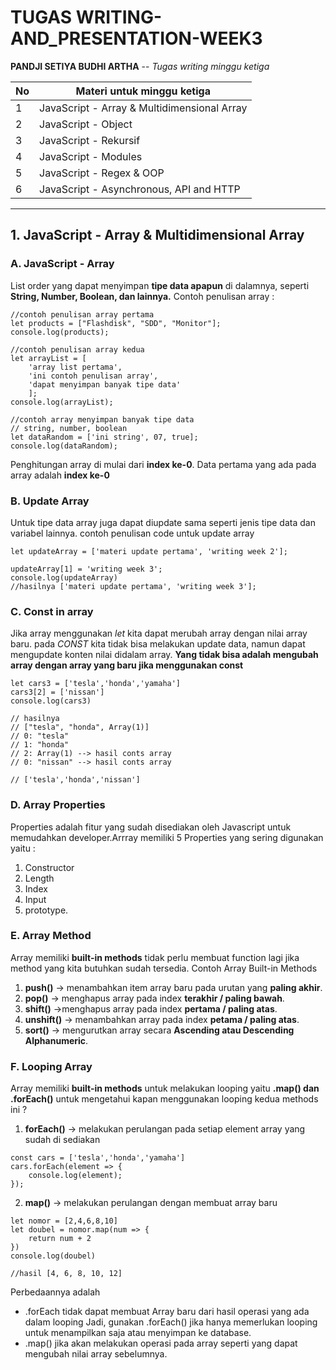 # TUGAS WRITING-AND_PRESENTATION-WEEK3

__PANDJI SETIYA BUDHI ARTHA__ -- _Tugas writing minggu ketiga_

| __No__ | __Materi untuk minggu ketiga__ | 
|----|-----------------------------|
|  1 | JavaScript - Array & Multidimensional Array |
|  2 | JavaScript - Object        |
|  3 | JavaScript - Rekursif      |
|  4 | JavaScript - Modules       |
|  5 | JavaScript - Regex & OOP   |
|  6 | JavaScript - Asynchronous, API and HTTP  |

--------------------------------------------------------------------------------------------

## 1. JavaScript - Array & Multidimensional Array <br>

### __A. JavaScript - Array__ <br>
List order yang dapat menyimpan __tipe data apapun__ di dalamnya, seperti __String, Number, Boolean, dan lainnya.__ Contoh penulisan array :
```
//contoh penulisan array pertama
let products = ["Flashdisk", "SDD", "Monitor"];
console.log(products);

//contoh penulisan array kedua
let arrayList = [
    'array list pertama',
    'ini contoh penulisan array',
    'dapat menyimpan banyak tipe data'
    ];
console.log(arrayList);

//contoh array menyimpan banyak tipe data
// string, number, boolean
let dataRandom = ['ini string', 07, true];
console.log(dataRandom);
```
Penghitungan array di mulai dari __index ke-0__. Data pertama yang ada pada array adalah __index ke-0__ 

### __B. Update Array__ <br>
Untuk tipe data array juga dapat diupdate sama seperti jenis tipe data dan variabel lainnya.
contoh penulisan code untuk update array 
```
let updateArray = ['materi update pertama', 'writing week 2'];

updateArray[1] = 'writing week 3';
console.log(updateArray)
//hasilnya ['materi update pertama', 'writing week 3'];
```

### __C. Const in array__ <br>
Jika array menggunakan _let_ kita dapat merubah array dengan nilai array baru. pada _CONST_ kita tidak bisa melakukan update data, namun dapat mengupdate konten nilai didalam array. __Yang tidak bisa adalah mengubah array dengan array yang baru jika menggunakan const__
```
let cars3 = ['tesla','honda','yamaha']
cars3[2] = ['nissan']
console.log(cars3)

// hasilnya
// ["tesla", "honda", Array(1)]
// 0: "tesla"
// 1: "honda"
// 2: Array(1) --> hasil conts array
// 0: "nissan" --> hasil conts array

// ['tesla','honda','nissan']
```
### __D. Array Properties__ <br>
Properties adalah fitur yang sudah disediakan oleh Javascript untuk memudahkan developer.Arrray memiliki 5 Properties yang sering digunakan yaitu : 
1. Constructor
2. Length
3. Index
4. Input
5. prototype. 

### __E. Array Method__ <br>
Array memiliki __built-in methods__ tidak perlu membuat function lagi jika method yang kita butuhkan sudah tersedia. Contoh Array Built-in Methods
1. __push()__ -> menambahkan item array baru pada urutan yang __paling akhir__.
2. __pop()__  -> menghapus array pada index __terakhir / paling bawah__.
3. __shift()__ ->menghapus array pada index __pertama / paling atas__.
4. __unshift()__ -> menambahkan array pada index __petama / paling atas__.
5. __sort()__ -> mengurutkan array secara __Ascending atau Descending Alphanumeric__.

### __F. Looping Array__ <br>
Array memiliki __built-in methods__ untuk melakukan looping yaitu __.map() dan .forEach()__ untuk mengetahui kapan menggunakan looping kedua methods ini ? 
1. __forEach()__ -> melakukan perulangan pada setiap element array yang sudah di sediakan
```
const cars = ['tesla','honda','yamaha']
cars.forEach(element => {
    console.log(element);
});
```
2. __map()__ -> melakukan perulangan dengan membuat array baru
```
let nomor = [2,4,6,8,10]
let doubel = nomor.map(num => {
    return num + 2
})
console.log(doubel)

//hasil [4, 6, 8, 10, 12]
```
Perbedaannya adalah <br>
- .forEach tidak dapat membuat Array baru dari hasil operasi yang ada dalam looping Jadi, gunakan .forEach() jika hanya memerlukan looping untuk menampilkan saja atau menyimpan ke database. <br>
- .map() jika akan melakukan operasi pada array seperti yang dapat mengubah nilai array sebelumnya.